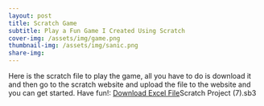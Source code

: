 ```yaml
---
layout: post 
title: Scratch Game
subtitle: Play a Fun Game I Created Using Scratch  
cover-img: /assets/img/game.png
thumbnail-img: /assets/img/sanic.png
share-img:
---
```

Here is the scratch file to play the game, all you have to do is download it and then go to the scratch website and upload the file to the website and you can get started. Have fun!:
<a href="/project3theme/assets/img/Scratch Project (7).sb3" download>Download Excel File</a>Scratch Project (7).sb3
